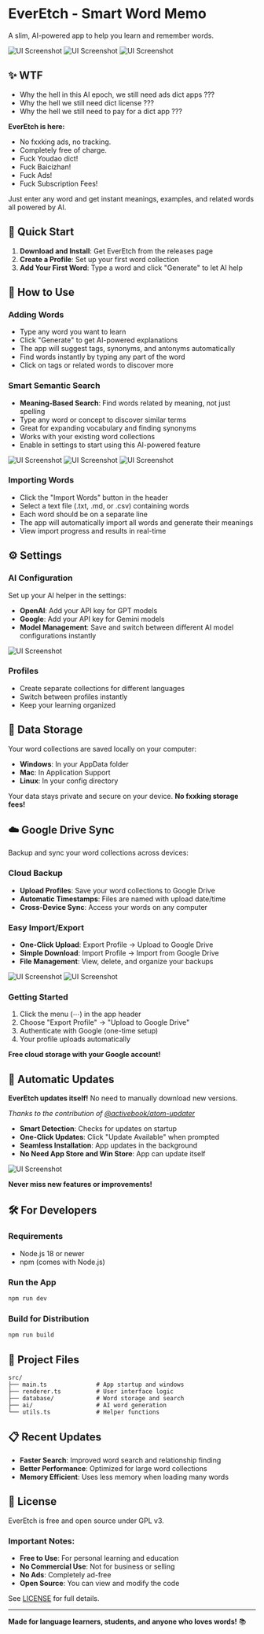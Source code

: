 # EverEtch - Smart Word Memo

A slim, AI-powered app to help you learn and remember words.

![UI Screenshot](screenshots/UI_EN.png)
![UI Screenshot](screenshots/UI_JP.png)
![UI Screenshot](screenshots/UI_FR.png)

## ✨ WTF

- Why the hell in this AI epoch, we still need ads dict apps ???
- Why the hell we still need dict license ???
- Why the hell we still need to pay for a dict app ???

**EverEtch is here:**

- No fxxking ads, no tracking.
- Completely free of charge.
- Fuck Youdao dict!
- Fuck Baicizhan!
- Fuck Ads!
- Fuck Subscription Fees!

Just enter any word and get instant meanings, examples, and related words all powered by AI.


## 🚀 Quick Start

1. **Download and Install**: Get EverEtch from the releases page
2. **Create a Profile**: Set up your first word collection
3. **Add Your First Word**: Type a word and click "Generate" to let AI help

## 📱 How to Use

### Adding Words
- Type any word you want to learn
- Click "Generate" to get AI-powered explanations
- The app will suggest tags, synonyms, and antonyms automatically
- Find words instantly by typing any part of the word
- Click on tags or related words to discover more

### Smart Semantic Search
- **Meaning-Based Search**: Find words related by meaning, not just spelling
- Type any word or concept to discover similar terms
- Great for expanding vocabulary and finding synonyms
- Works with your existing word collections
- Enable in settings to start using this AI-powered feature

![UI Screenshot](screenshots/UI_SEMANTIC_EN.png)
![UI Screenshot](screenshots/UI_SEMANTIC_JP.png)
![UI Screenshot](screenshots/UI_SEMANTIC_SET.png)

### Importing Words
- Click the "Import Words" button in the header
- Select a text file (.txt, .md, or .csv) containing words
- Each word should be on a separate line
- The app will automatically import all words and generate their meanings
- View import progress and results in real-time

## ⚙️ Settings

### AI Configuration
Set up your AI helper in the settings:
- **OpenAI**: Add your API key for GPT models
- **Google**: Add your API key for Gemini models
- **Model Management**: Save and switch between different AI model configurations instantly

![UI Screenshot](screenshots/UI_MODELS.png)

### Profiles
- Create separate collections for different languages
- Switch between profiles instantly
- Keep your learning organized

## 💾 Data Storage

Your word collections are saved locally on your computer:
- **Windows**: In your AppData folder
- **Mac**: In Application Support
- **Linux**: In your config directory

Your data stays private and secure on your device.
**No fxxking storage fees!**

## ☁️ Google Drive Sync

Backup and sync your word collections across devices:

### Cloud Backup
- **Upload Profiles**: Save your word collections to Google Drive
- **Automatic Timestamps**: Files are named with upload date/time
- **Cross-Device Sync**: Access your words on any computer

### Easy Import/Export
- **One-Click Upload**: Export Profile → Upload to Google Drive
- **Simple Download**: Import Profile → Import from Google Drive
- **File Management**: View, delete, and organize your backups

![UI Screenshot](screenshots/UI_DRIVE_IMPORT.png)
![UI Screenshot](screenshots/UI_DRIVE_EXPORT.png)

### Getting Started
1. Click the menu (⋯) in the app header
2. Choose "Export Profile" → "Upload to Google Drive"
3. Authenticate with Google (one-time setup)
4. Your profile uploads automatically

**Free cloud storage with your Google account!**

## 🔄 Automatic Updates

**EverEtch updates itself!** No need to manually download new versions.

*Thanks to the contribution of [@activebook/atom-updater](https://www.npmjs.com/package/@activebook/atom-updater)*

- **Smart Detection**: Checks for updates on startup
- **One-Click Updates**: Click "Update Available" when prompted
- **Seamless Installation**: App updates in the background
- **No Need App Store and Win Store**: App can update itself

![UI Screenshot](screenshots/UI_UPDATE.png)

**Never miss new features or improvements!**

## 🛠️ For Developers

### Requirements
- Node.js 18 or newer
- npm (comes with Node.js)

### Run the App
```bash
npm run dev
```

### Build for Distribution
```bash
npm run build
```

## 📂 Project Files

```
src/
├── main.ts              # App startup and windows
├── renderer.ts          # User interface logic
├── database/            # Word storage and search
├── ai/                  # AI word generation
└── utils.ts             # Helper functions
```

## 📋 Recent Updates

- **Faster Search**: Improved word search and relationship finding
- **Better Performance**: Optimized for large word collections
- **Memory Efficient**: Uses less memory when loading many words

## 📄 License

EverEtch is free and open source under GPL v3.

### Important Notes:
- **Free to Use**: For personal learning and education
- **No Commercial Use**: Not for business or selling
- **No Ads**: Completely ad-free
- **Open Source**: You can view and modify the code

See [LICENSE](LICENSE) for full details.

---

**Made for language learners, students, and anyone who loves words!** 📚
